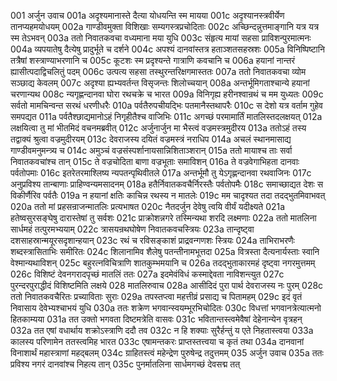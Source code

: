 001	अर्जुन उवाच
001a	अदृश्यमानास्ते दैत्या योधयन्ति स्म मायया
001c	अदृश्यानस्त्रवीर्येण तानप्यहमयोधयम्
002a	गाण्डीवमुक्ता विशिखाः सम्यगस्त्रप्रचोदिताः
002c	अच्छिन्दन्नुत्तमाङ्गानि यत्र यत्र स्म तेऽभवन्
003a	ततो निवातकवचा वध्यमाना मया युधि
003c	संहृत्य मायां सहसा प्राविशन्पुरमात्मनः
004a	व्यपयातेषु दैत्येषु प्रादुर्भूते च दर्शने
004c	अपश्यं दानवांस्तत्र हताञ्शतसहस्रशः
005a	विनिष्पिष्टानि तत्रैषां शस्त्राण्याभरणानि च
005c	कूटशः स्म प्रदृश्यन्ते गात्राणि कवचानि च
006a	हयानां नान्तरं ह्यासीत्पदाद्विचलितुं पदम्
006c	उत्पत्य सहसा तस्थुरन्तरिक्षगमास्ततः
007a	ततो निवातकवचा व्योम सञ्छाद्य केवलम्
007c	अदृश्या ह्यभ्यवर्तन्त विसृजन्तः शिलोच्चयान्
008a	अन्तर्भूमिगताश्चान्ये हयानां चरणान्यथ
008c	न्यगृह्णन्दानवा घोरा रथचक्रे च भारत
009a	विनिगृह्य हरीनश्वान्रथं च मम युध्यतः
009c	सर्वतो मामचिन्वन्त सरथं धरणीधरैः
010a	पर्वतैरुपचीयद्भिः पतमानैस्तथापरैः
010c	स देशो यत्र वर्ताम गुहेव समपद्यत
011a	पर्वतैश्छाद्यमानोऽहं निगृहीतैश्च वाजिभिः
011c	अगच्छं परमामार्तिं मातलिस्तदलक्षयत्
012a	लक्षयित्वा तु मां भीतमिदं वचनमब्रवीत्
012c	अर्जुनार्जुन मा भैस्त्वं वज्रमस्त्रमुदीरय
013a	ततोऽहं तस्य तद्वाक्यं श्रुत्वा वज्रमुदीरयम्
013c	देवराजस्य दयितं वज्रमस्त्रं नराधिप
014a	अचलं स्थानमासाद्य गाण्डीवमनुमन्त्र्य च
014c	अमुञ्चं वज्रसंस्पर्शानायसान्निशिताञ्शरान्
015a	ततो मायाश्च ताः सर्वा निवातकवचांश्च तान्
015c	ते वज्रचोदिता बाणा वज्रभूताः समाविशन्
016a	ते वज्रवेगाभिहता दानवाः पर्वतोपमाः
016c	इतरेतरमाश्लिष्य न्यपतन्पृथिवीतले
017a	अन्तर्भूमौ तु येऽगृह्णन्दानवा रथवाजिनः
017c	अनुप्रविश्य तान्बाणाः प्राहिण्वन्यमसादनम्
018a	हतैर्निवातकवचैर्निरस्तैः पर्वतोपमैः
018c	समाच्छाद्यत देशः स विकीर्णैरिव पर्वतैः
019a	न हयानां क्षतिः काचिन्न रथस्य न मातलेः
019c	मम चादृश्यत तदा तदद्भुतमिवाभवत्
020a	ततो मां प्रहसन्राजन्मातलिः प्रत्यभाषत
020c	नैतदर्जुन देवेषु त्वयि वीर्यं यदीक्ष्यते
021a	हतेष्वसुरसङ्घेषु दारास्तेषां तु सर्वशः
021c	प्राक्रोशन्नगरे तस्मिन्यथा शरदि लक्ष्मणाः
022a	ततो मातलिना सार्धमहं तत्पुरमभ्ययाम्
022c	त्रासयन्रथघोषेण निवातकवचस्त्रियः
023a	तान्दृष्ट्वा दशसाहस्रान्मयूरसदृशान्हयान्
023c	रथं च रविसङ्काशं प्राद्रवन्गणशः स्त्रियः
024a	ताभिराभरणैः शब्दस्त्रासिताभिः समीरितः
024c	शिलानामिव शैलेषु पतन्तीनामभूत्तदा
025a	वित्रस्ता दैत्यनार्यस्ताः स्वानि वेश्मान्यथाविशन्
025c	बहुरत्नविचित्राणि शातकुम्भमयानि च
026a	तदद्भुताकारमहं दृष्ट्वा नगरमुत्तमम्
026c	विशिष्टं देवनगरादपृच्छं मातलिं ततः
027a	इदमेवंविधं कस्माद्देवता नाविशन्त्युत
027c	पुरन्दरपुराद्धीदं विशिष्टमिति लक्षये
028	मातलिरुवाच
028a	आसीदिदं पुरा पार्थ देवराजस्य नः पुरम्
028c	ततो निवातकवचैरितः प्रच्याविताः सुराः
029a	तपस्तप्त्वा महत्तीव्रं प्रसाद्य च पितामहम्
029c	इदं वृतं निवासाय देवेभ्यश्चाभयं युधि
030a	ततः शक्रेण भगवान्स्वयम्भूरभिचोदितः
030c	विधत्तां भगवानत्रेत्यात्मनो हितकाम्यया
031a	तत उक्तो भगवता दिष्टमत्रेति वासवः
031c	भवितान्तस्त्वमेवैषां देहेनान्येन वृत्रहन्
032a	तत एषां वधार्थाय शक्रोऽस्त्राणि ददौ तव
032c	न हि शक्याः सुरैर्हन्तुं य एते निहतास्त्वया
033a	कालस्य परिणामेन ततस्त्वमिह भारत
033c	एषामन्तकरः प्राप्तस्तत्त्वया च कृतं तथा
034a	दानवानां विनाशार्थं महास्त्राणां महद्बलम्
034c	ग्राहितस्त्वं महेन्द्रेण पुरुषेन्द्र तदुत्तमम्
035	अर्जुन उवाच
035a	ततः प्रविश्य नगरं दानवांश्च निहत्य तान्
035c	पुनर्मातलिना सार्धमगच्छं देवसद्म तत्
